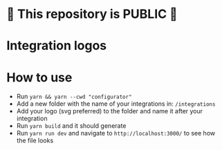 # 🚨 This repository is PUBLIC 🚨

# Integration logos

# How to use

- Run `yarn && yarn --cwd "configurator"`
- Add a new folder with the name of your integrations in: `/integrations`
- Add your logo (svg preferred) to the folder and name it after your integration
- Run `yarn build` and it should generate
- Run `yarn run dev` and navigate to `http://localhost:3000/` to see how the file looks
